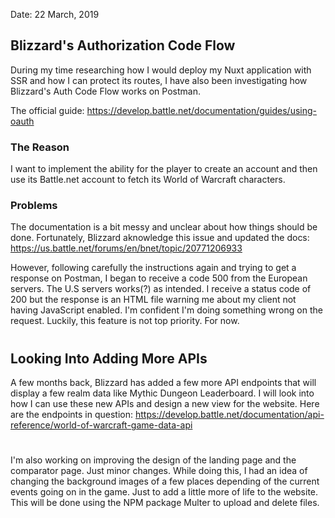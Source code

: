 Date: 22 March, 2019

## Blizzard's Authorization Code Flow
During my time researching how I would deploy my Nuxt application with SSR and how I can protect its routes, I have also been investigating how Blizzard's Auth Code Flow works on Postman.

The official guide: https://develop.battle.net/documentation/guides/using-oauth 

### The Reason
I want to implement the ability for the player to create an account and then use its Battle.net account to fetch its World of Warcraft characters.

### Problems
The documentation is a bit messy and unclear about how things should be done. Fortunately, Blizzard aknowledge this issue and updated the docs: https://us.battle.net/forums/en/bnet/topic/20771206933

However, following carefully the instructions again and trying to get a response on Postman, I began to receive a code 500 from the European servers. The U.S servers works(?) as intended. I receive a status code of 200 but the response is an HTML file warning me about my client not having JavaScript enabled. I'm confident I'm doing something wrong on the request.
Luckily, this feature is not top priority. For now.

#
## Looking Into Adding More APIs
A few months back, Blizzard has added a few more API endpoints that will display a few realm data like Mythic Dungeon Leaderboard.
I will look into how I can use these new APIs and design a new view for the website.
Here are the endpoints in question: https://develop.battle.net/documentation/api-reference/world-of-warcraft-game-data-api

#
I'm also working on improving the design of the landing page and the comparator page. Just minor changes.
While doing this, I had an idea of changing the background images of a few places depending of the current events going on in the game. Just to add a little more of life to the website.
This will be done using the NPM package Multer to upload and delete files.